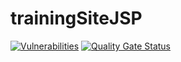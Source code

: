 # trainingSiteJSP
[![Vulnerabilities](https://sonarcloud.io/api/project_badges/measure?project=trainingsite-dvwa&metric=vulnerabilities)](https://sonarcloud.io/summary/new_code?id=trainingsite-dvwa)
[![Quality Gate Status](https://sonarcloud.io/api/project_badges/measure?project=trainingsite-dvwa&metric=alert_status)](https://sonarcloud.io/summary/new_code?id=trainingsite-dvwa)
